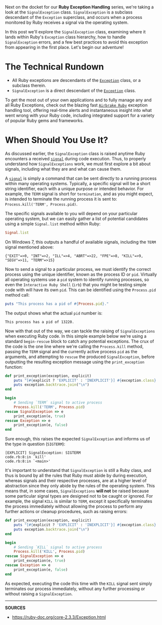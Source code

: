 Next on the docket for our __Ruby Exception Handling__ series, we're taking a look at the `SignalException` class. `SignalException` is a subclass descendant of the `Exception` superclass, and occurs when a process monitored by Ruby receives a signal via the operating system.

In this post we'll explore the `SignalException` class, examining where it lands within Ruby's `Exception` class hierarchy, how to handle `SignalException` errors, and a few best practices to avoid this exception from appearing in the first place.  Let's begin our adventure!

# The Technical Rundown

- All Ruby exceptions are descendants of the [`Exception`] class, or a subclass therein.
- `SignalException` is a direct descendant of the [`Exception`] class.

To get the most out of your own applications and to fully manage any and all Ruby Exceptions, check out the blazing fast [`Airbrake Ruby`] exception handling tool, offering real-time alerts and instantaneous insight into what went wrong with your Ruby code, including integrated support for a variety of popular Ruby gems and frameworks.

# When Should You Use It?

As discussed earlier, the `SignalException` class is raised anytime Ruby encounters a received [`signal`] during code execution.  Thus, to properly understand how `SignalExceptions` work, we must first explore a bit about signals, including what they are and what can cause them.

A [`signal`] is simply a command that can be sent directly to a running process within many operating systems.  Typically, a specific signal will be a short string identifier, each with a unique purpose or intended behavior.  For example, the `TERM` signal is short for `termination`, and as you might expect, is intended to terminate the running process it is sent to: `Process.kill('TERM', Process.pid)`.

The specific signals available to you will depend on your particular operating system, but we can easily gather a list of potential candidates using a simple `Signal.list` method within Ruby:

```ruby
Signal.list
```

On Windows 7, this outputs a handful of available signals, including the `TERM` signal mentioned above:

```
{"EXIT"=>0, "INT"=>2, "ILL"=>4, "ABRT"=>22, "FPE"=>8, "KILL"=>9, "SEGV"=>11, "TERM"=>15}
```

Now to send a signal to a particular process, we must identify the correct process using the unique identifier, known as the process ID or `pid`.  Virtually all operating systems use a `pid` system to identify running processes, so even the `Interactive Ruby Shell` (`irb`) that you might be testing simple code with will have its own `pid`.  This can be identified using the `Process.pid` method call:

```ruby
puts "This process has a pid of #{Process.pid}."
```

The output shows what the actual `pid` number is:

```
This process has a pid of 13220.
```

Now with that out of the way, we can tackle the raising of `SignalExceptions` when executing Ruby code.  In this simple example below we're using a standard `begin-rescue` block to catch any potential exceptions.  The crux of the code is the one line where we're calling the `Process.kill` method, passing the `TERM` signal and the currently active process `pid` as the arguments, and attempting to `rescue` the produced `SignalException`, before outputting the resulting exception message using the `print_exception` function:

```ruby
def print_exception(exception, explicit)
    puts "[#{explicit ? 'EXPLICIT' : 'INEXPLICIT'}] #{exception.class}: #{exception.message}"
    puts exception.backtrace.join("\n")
end

begin
    # Sending `TERM` signal to active process
    Process.kill('TERM', Process.pid)
rescue SignalException => e
    print_exception(e, true)
rescue Exception => e
    print_exception(e, false)
end
```

Sure enough, this raises the expected `SignalException` and informs us of the type in question (`SIGTERM`):

```
[EXPLICIT] SignalException: SIGTERM
code.rb:8:in `kill'
code.rb:8:in `<main>'
```

It's important to understand that `SignalException` is still a Ruby class, and thus is bound by all the rules that Ruby must abide by during execution, whereas signals and their respective processes, are at a higher level of abstraction since they only abide by the rules of the operating system.  This means that, in some cases, `SignalExceptions` __will not__ be raised because some particular signal types are designed not to be caught or ignored.  For example, the signal `KILL` is similar to `TERM`, except it specifically terminates the process immediately without allowing the process to perform any further actions or cleanup procedures, such as raising errors:

```ruby
def print_exception(exception, explicit)
    puts "[#{explicit ? 'EXPLICIT' : 'INEXPLICIT'}] #{exception.class}: #{exception.message}"
    puts exception.backtrace.join("\n")
end

begin
    # Sending `KILL` signal to active process
    Process.kill('KILL', Process.pid)
rescue SignalException => e
    print_exception(e, true)
rescue Exception => e
    print_exception(e, false)
end
```

As expected, executing the code this time with the `KILL` signal sent simply terminates our process immediately, without any further processing or without raising a `SignalException`.

[`Exception`]: https://airbrake.io/blog/ruby-exception-handling/ruby-exception-classes
[`Ruby Exceptions`]: https://airbrake.io/blog/ruby-exception-handling/ruby-exception-classes
[`Airbrake Ruby`]: https://airbrake.io/languages/ruby_exception_handling
[`signal`]: https://ruby-doc.org/core-2.3.3/Signal.html

--------------------------------------------------------------------------------

__SOURCES__

- https://ruby-doc.org/core-2.3.3/Exception.html
